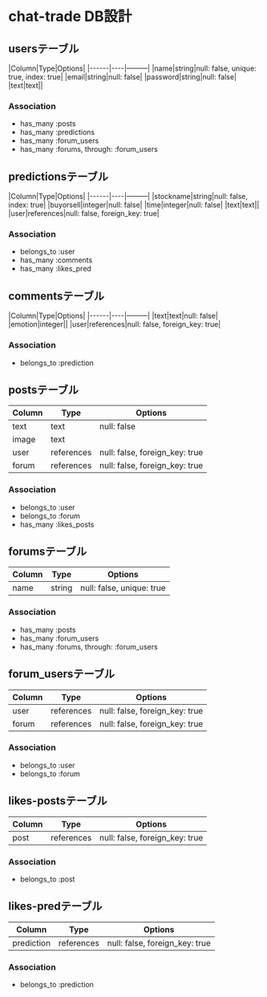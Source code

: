 # chat-trade DB設計

## usersテーブル
|Column|Type|Options|
|------|----|———|
|name|string|null: false, unique: true, index: true|
|email|string|null: false|
|password|string|null: false|
|text|text||
### Association
- has_many :posts
- has_many :predictions
- has_many :forum_users
- has_many :forums, through: :forum_users


## predictionsテーブル
|Column|Type|Options|
|------|----|———|
|stockname|string|null: false, index: true|
|buyorsell|integer|null: false|
|time|integer|null: false|
|text|text||
|user|references|null: false, foreign_key: true|
### Association
- belongs_to :user
- has_many :comments
- has_many :likes_pred


## commentsテーブル
|Column|Type|Options|
|------|----|———|
|text|text|null: false|
|emotion|integer||
|user|references|null: false, foreign_key: true|
### Association
- belongs_to :prediction


## postsテーブル
|Column|Type|Options|
|------|----|-------|
|text|text|null: false|
|image|text||
|user|references|null: false, foreign_key: true|
|forum|references|null: false, foreign_key: true|
### Association
- belongs_to :user
- belongs_to :forum
- has_many :likes_posts


## forumsテーブル
|Column|Type|Options|
|------|----|-------|
|name|string|null: false, unique: true|
### Association
- has_many :posts
- has_many :forum_users
- has_many :forums, through: :forum_users


## forum_usersテーブル
|Column|Type|Options|
|------|----|-------|
|user|references|null: false, foreign_key: true|
|forum|references|null: false, foreign_key: true|
### Association
- belongs_to :user
- belongs_to :forum


## likes-postsテーブル
|Column|Type|Options|
|------|----|-------|
|post|references|null: false, foreign_key: true|
### Association
- belongs_to :post


## likes-predテーブル
|Column|Type|Options|
|------|----|-------|
|prediction|references|null: false, foreign_key: true|
### Association
- belongs_to :prediction